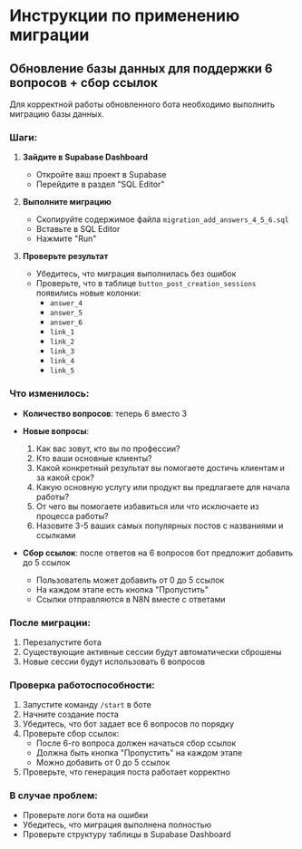# Инструкции по применению миграции

## Обновление базы данных для поддержки 6 вопросов + сбор ссылок

Для корректной работы обновленного бота необходимо выполнить миграцию базы данных.

### Шаги:

1. **Зайдите в Supabase Dashboard**
   - Откройте ваш проект в Supabase
   - Перейдите в раздел "SQL Editor"

2. **Выполните миграцию**
   - Скопируйте содержимое файла `migration_add_answers_4_5_6.sql`
   - Вставьте в SQL Editor
   - Нажмите "Run"

3. **Проверьте результат**
   - Убедитесь, что миграция выполнилась без ошибок
   - Проверьте, что в таблице `button_post_creation_sessions` появились новые колонки:
     - `answer_4`
     - `answer_5` 
     - `answer_6`
     - `link_1`
     - `link_2`
     - `link_3`
     - `link_4`
     - `link_5`

### Что изменилось:

- **Количество вопросов**: теперь 6 вместо 3
- **Новые вопросы**:
  1. Как вас зовут, кто вы по профессии?
  2. Кто ваши основные клиенты?
  3. Какой конкретный результат вы помогаете достичь клиентам и за какой срок?
  4. Какую основную услугу или продукт вы предлагаете для начала работы?
  5. От чего вы помогаете избавиться или что исключаете из процесса работы?
  6. Назовите 3-5 ваших самых популярных постов с названиями и ссылками

- **Сбор ссылок**: после ответов на 6 вопросов бот предложит добавить до 5 ссылок
  - Пользователь может добавить от 0 до 5 ссылок
  - На каждом этапе есть кнопка "Пропустить"
  - Ссылки отправляются в N8N вместе с ответами

### После миграции:

1. Перезапустите бота
2. Существующие активные сессии будут автоматически сброшены
3. Новые сессии будут использовать 6 вопросов

### Проверка работоспособности:

1. Запустите команду `/start` в боте
2. Начните создание поста
3. Убедитесь, что бот задает все 6 вопросов по порядку
4. Проверьте сбор ссылок:
   - После 6-го вопроса должен начаться сбор ссылок
   - Должна быть кнопка "Пропустить" на каждом этапе
   - Можно добавить от 0 до 5 ссылок
5. Проверьте, что генерация поста работает корректно

### В случае проблем:

- Проверьте логи бота на ошибки
- Убедитесь, что миграция выполнена полностью
- Проверьте структуру таблицы в Supabase Dashboard
